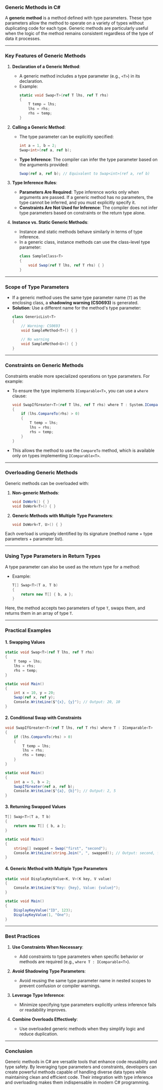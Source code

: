 ### **Generic Methods in C#**

A **generic method** is a method defined with type parameters. These type parameters allow the method to operate on a variety of types without duplicating code for each type. Generic methods are particularly useful when the logic of the method remains consistent regardless of the type of data it processes.

---

### **Key Features of Generic Methods**

1. **Declaration of a Generic Method**:
   - A generic method includes a type parameter (e.g., `<T>`) in its declaration.
   - Example:
     ```csharp
     static void Swap<T>(ref T lhs, ref T rhs)
     {
         T temp = lhs;
         lhs = rhs;
         rhs = temp;
     }
     ```

2. **Calling a Generic Method**:
   - The type parameter can be explicitly specified:
     ```csharp
     int a = 1, b = 2;
     Swap<int>(ref a, ref b);
     ```
   - **Type Inference**: The compiler can infer the type parameter based on the arguments provided:
     ```csharp
     Swap(ref a, ref b); // Equivalent to Swap<int>(ref a, ref b)
     ```

3. **Type Inference Rules**:
   - **Parameters Are Required**: Type inference works only when arguments are passed. If a generic method has no parameters, the type cannot be inferred, and you must explicitly specify it.
   - **Constraints Are Not Used for Inference**: The compiler does not infer type parameters based on constraints or the return type alone.

4. **Instance vs. Static Generic Methods**:
   - Instance and static methods behave similarly in terms of type inference.
   - In a generic class, instance methods can use the class-level type parameter:
     ```csharp
     class SampleClass<T>
     {
         void Swap(ref T lhs, ref T rhs) { }
     }
     ```

---

### **Scope of Type Parameters**

- If a generic method uses the same type parameter name (`T`) as the enclosing class, a **shadowing warning (CS0693)** is generated.
- **Solution**: Use a different name for the method's type parameter:
  ```csharp
  class GenericList<T>
  {
      // Warning: CS0693
      void SampleMethod<T>() { }

      // No warning
      void SampleMethod<U>() { }
  }
  ```

---

### **Constraints on Generic Methods**

Constraints enable more specialized operations on type parameters. For example:
- To ensure the type implements `IComparable<T>`, you can use a `where` clause:
  ```csharp
  void SwapIfGreater<T>(ref T lhs, ref T rhs) where T : System.IComparable<T>
  {
      if (lhs.CompareTo(rhs) > 0)
      {
          T temp = lhs;
          lhs = rhs;
          rhs = temp;
      }
  }
  ```
- This allows the method to use the `CompareTo` method, which is available only on types implementing `IComparable<T>`.

---

### **Overloading Generic Methods**

Generic methods can be overloaded with:
1. **Non-generic Methods**:
   ```csharp
   void DoWork() { }
   void DoWork<T>() { }
   ```
2. **Generic Methods with Multiple Type Parameters**:
   ```csharp
   void DoWork<T, U>() { }
   ```

Each overload is uniquely identified by its signature (method name + type parameters + parameter list).

---

### **Using Type Parameters in Return Types**

A type parameter can also be used as the return type for a method:
- Example:
  ```csharp
  T[] Swap<T>(T a, T b)
  {
      return new T[] { b, a };
  }
  ```

Here, the method accepts two parameters of type `T`, swaps them, and returns them in an array of type `T`.

---

### **Practical Examples**

#### **1. Swapping Values**
```csharp
static void Swap<T>(ref T lhs, ref T rhs)
{
    T temp = lhs;
    lhs = rhs;
    rhs = temp;
}

static void Main()
{
    int x = 10, y = 20;
    Swap(ref x, ref y);
    Console.WriteLine($"{x}, {y}"); // Output: 20, 10
}
```

#### **2. Conditional Swap with Constraints**
```csharp
void SwapIfGreater<T>(ref T lhs, ref T rhs) where T : IComparable<T>
{
    if (lhs.CompareTo(rhs) > 0)
    {
        T temp = lhs;
        lhs = rhs;
        rhs = temp;
    }
}

static void Main()
{
    int a = 5, b = 2;
    SwapIfGreater(ref a, ref b);
    Console.WriteLine($"{a}, {b}"); // Output: 2, 5
}
```

#### **3. Returning Swapped Values**
```csharp
T[] Swap<T>(T a, T b)
{
    return new T[] { b, a };
}

static void Main()
{
    string[] swapped = Swap("first", "second");
    Console.WriteLine(string.Join(", ", swapped)); // Output: second, first
}
```

#### **4. Generic Method with Multiple Type Parameters**
```csharp
static void DisplayKeyValue<K, V>(K key, V value)
{
    Console.WriteLine($"Key: {key}, Value: {value}");
}

static void Main()
{
    DisplayKeyValue("ID", 123);
    DisplayKeyValue(1, "One");
}
```

---

### **Best Practices**

1. **Use Constraints When Necessary**:
   - Add constraints to type parameters when specific behavior or methods are required (e.g., `where T : IComparable<T>`).

2. **Avoid Shadowing Type Parameters**:
   - Avoid reusing the same type parameter name in nested scopes to prevent confusion or compiler warnings.

3. **Leverage Type Inference**:
   - Minimize specifying type parameters explicitly unless inference fails or readability improves.

4. **Combine Overloads Effectively**:
   - Use overloaded generic methods when they simplify logic and reduce duplication.

---

### **Conclusion**

Generic methods in C# are versatile tools that enhance code reusability and type safety. By leveraging type parameters and constraints, developers can create powerful methods capable of handling diverse data types while maintaining clean and efficient code. Their integration with type inference and overloading makes them indispensable in modern C# programming.